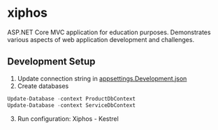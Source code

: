 # xiphos
ASP.NET Core MVC application for education purposes. Demonstrates various aspects of web application development and challenges.

## Development Setup

1. Update connection string in [appsettings.Development.json](Web/appsettings.Development.json)
2. Create databases
```powershell
Update-Database -context ProductDbContext
Update-Database -context ServiceDbContext
```
3. Run configuration: Xiphos - Kestrel


